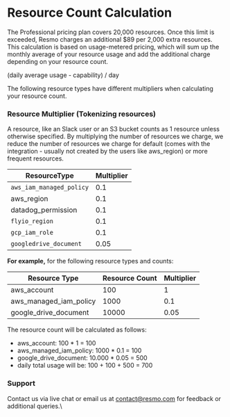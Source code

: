 # Resource Count Calculation

The Professional pricing plan covers 20,000 resources. Once this limit is exceeded, Resmo charges an additional $89 per 2,000 extra resources. This calculation is based on usage-metered pricing, which will sum up the monthly average of your resource usage and add the additional charge depending on your resource count.

(daily average usage - capability) / day

The following resource types have different multipliers when calculating your resource count.

### Resource Multiplier (Tokenizing resources)

A resource, like an Slack user or an S3 bucket counts as 1 resource unless otherwise specified. By multiplying the number of resources we charge, we reduce the number of resources we charge for default (comes with the integration - usually not created by the users like aws\_region) or more frequent resources.

| **ResourceType**         | **Multiplier** |
| ------------------------ | -------------- |
| `aws_iam_managed_policy` | 0.1            |
| aws\_region              | 0.1            |
| datadog\_permission      | 0.1            |
| `flyio_region`           | 0.1            |
| `gcp_iam_role`           | 0.1            |
| `googledrive_document`   | 0.05           |

**For example,** for the following resource types and counts:

| **Resource Type**         | **Resource Count** | **Multiplier** |
| ------------------------- | ------------------ | -------------- |
| aws\_account              | 100                | 1              |
| aws\_managed\_iam\_policy | 1000               | 0.1            |
| google\_drive\_document   | 10000              | 0.05           |

The resource count will be calculated as follows:

* aws\_account: 100 \* 1 = 100
* aws\_managed\_iam\_policy: 1000 \* 0.1 = 100
* google\_drive\_document: 10.000 \* 0.05 = 500
* daily total usage will be: 100 + 100 + 500 = 700

### Support

Contact us via live chat or email us at contact@resmo.com for feedback or additional queries.\
